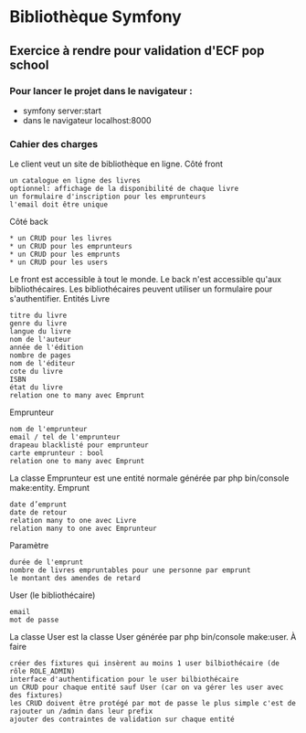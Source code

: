 # Bibliothèque Symfony

## Exercice à rendre pour validation d'ECF pop school

### Pour lancer le projet dans le navigateur :

* symfony server:start
* dans le navigateur localhost:8000

### Cahier des charges

Le client veut un site de bibliothèque en ligne.
Côté front

    un catalogue en ligne des livres
    optionnel: affichage de la disponibilité de chaque livre
    un formulaire d'inscription pour les emprunteurs
    l'email doit être unique

Côté back

    * un CRUD pour les livres
    * un CRUD pour les emprunteurs
    * un CRUD pour les emprunts
    * un CRUD pour les users

Le front est accessible à tout le monde. Le back n'est accessible qu'aux bibliothécaires. Les bibliothécaires peuvent utiliser un formulaire pour s'authentifier.
Entités
Livre

    titre du livre
    genre du livre
    langue du livre
    nom de l'auteur
    année de l'édition
    nombre de pages
    nom de l'éditeur
    cote du livre
    ISBN
    état du livre
    relation one to many avec Emprunt

Emprunteur

    nom de l'emprunteur
    email / tel de l'emprunteur
    drapeau blacklisté pour emprunteur
    carte emprunteur : bool
    relation one to many avec Emprunt

La classe Emprunteur est une entité normale générée par php bin/console make:entity.
Emprunt

    date d’emprunt
    date de retour
    relation many to one avec Livre
    relation many to one avec Emprunteur

Paramètre

    durée de l'emprunt
    nombre de livres empruntables pour une personne par emprunt
    le montant des amendes de retard  

User (le bibliothécaire)

    email
    mot de passe

La classe User est la classe User générée par php bin/console make:user.
À faire

    créer des fixtures qui insèrent au moins 1 user bilbiothécaire (de rôle ROLE_ADMIN)
    interface d'authentification pour le user bilbiothécaire
    un CRUD pour chaque entité sauf User (car on va gérer les user avec des fixtures)
    les CRUD doivent être protégé par mot de passe le plus simple c'est de rajouter un /admin dans leur prefix
    ajouter des contraintes de validation sur chaque entité

